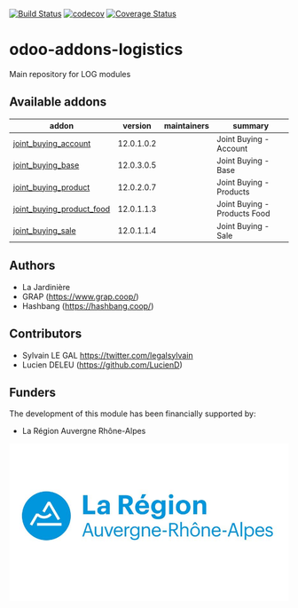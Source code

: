 [![Build Status](https://travis-ci.org/grap/odoo-addons-logistics.svg?branch=12.0)](https://travis-ci.org/grap/odoo-addons-logistics?branch=12.0)
[![codecov](https://codecov.io/gh/grap/odoo-addons-logistics/branch/12.0/graph/badge.svg)](https://codecov.io/gh/grap/odoo-addons-logistics)
[![Coverage Status](https://coveralls.io/repos/github/grap/odoo-addons-logistics/badge.svg?branch=12.0)](https://coveralls.io/github/grap/odoo-addons-logistics?branch=12.0)

# odoo-addons-logistics
Main repository for LOG modules

[//]: # (addons)

Available addons
----------------
addon | version | maintainers | summary
--- | --- | --- | ---
[joint_buying_account](joint_buying_account/) | 12.0.1.0.2 |  | Joint Buying - Account
[joint_buying_base](joint_buying_base/) | 12.0.3.0.5 |  | Joint Buying - Base
[joint_buying_product](joint_buying_product/) | 12.0.2.0.7 |  | Joint Buying - Products
[joint_buying_product_food](joint_buying_product_food/) | 12.0.1.1.3 |  | Joint Buying - Products Food
[joint_buying_sale](joint_buying_sale/) | 12.0.1.1.4 |  | Joint Buying - Sale

[//]: # (end addons)


Authors
-------

* La Jardinière
* GRAP (https://www.grap.coop/)
* Hashbang (https://hashbang.coop/)

Contributors
------------

* Sylvain LE GAL <https://twitter.com/legalsylvain>
* Lucien DELEU (https://github.com/LucienD)


Funders
-------

The development of this module has been financially supported by:

* La Région Auvergne Rhône-Alpes

![La Région Auvergne Rhône-Alpes](./static/logo_region_auvergne_rhone_alpes.png)
